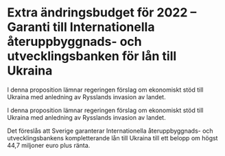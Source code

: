 # Extra ändringsbudget för 2022 – Garanti till Internationella återuppbyggnads- och utvecklingsbanken för lån till Ukraina

I denna proposition lämnar regeringen förslag om ekonomiskt stöd till Ukraina med anledning av Rysslands invasion av landet.

I denna proposition lämnar regeringen förslag om ekonomiskt stöd till Ukraina med anledning av Rysslands invasion av landet.

Det föreslås att Sverige garanterar Internationella återuppbyggnads- och utvecklingsbankens kompletterande lån till Ukraina till ett belopp om högst 44,7 miljoner euro plus ränta.
